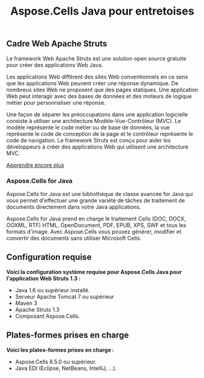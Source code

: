 ﻿---
title: Aspose.Cells Java pour entretoises
type: docs
weight: 30
url: /fr/java/aspose-cells-java-for-struts/
---
## **Cadre Web Apache Struts**
Le framework Web Apache Struts est une solution open source gratuite pour créer des applications Web Java.

Les applications Web diffèrent des sites Web conventionnels en ce sens que les applications Web peuvent créer une réponse dynamique. De nombreux sites Web ne proposent que des pages statiques. Une application Web peut interagir avec des bases de données et des moteurs de logique métier pour personnaliser une réponse.

Une façon de séparer les préoccupations dans une application logicielle consiste à utiliser une architecture Modèle-Vue-Contrôleur (MVC). Le modèle représente le code métier ou de base de données, la vue représente le code de conception de la page et le contrôleur représente le code de navigation. Le framework Struts est conçu pour aider les développeurs à créer des applications Web qui utilisent une architecture MVC.

[Apprendre encore plus](http://struts.apache.org/birdseye.html)
### **Aspose.Cells for Java**
Aspose.Cells for Java est une bibliothèque de classe avancée for Java qui vous permet d'effectuer une grande variété de tâches de traitement de documents directement dans votre Java
applications.

Aspose.Cells for Java prend en charge le traitement Cells (DOC, DOCX, OOXML, RTF) HTML, OpenDocument, PDF, EPUB, XPS, SWF et tous les formats d'image. Avec Aspose.Cells vous pouvez
générer, modifier et convertir des documents sans utiliser Microsoft Cells.
## **Configuration requise**
**Voici la configuration système requise pour Aspose.Cells Java pour l'application Web Struts 1.3 :**

- Java 1.6 ou supérieur installé.
- Serveur Apache Tomcat 7 ou supérieur
- Maven 3
- Apache Struts 1.3
- Composant Aspose.Cells.
## **Plates-formes prises en charge**
**Voici les plates-formes prises en charge :**

- Aspose.Cells 8.5.0 ou supérieur.
- Java EDI (Eclipse, NetBeans, IntelliJ, ...).
